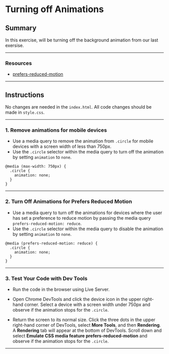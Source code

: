 # **Turning off Animations**

## **Summary**

In this exercise, will be turning off the background animation from our last exersise.

---

### **Resources**

- [prefers-reduced-motion](https://developer.mozilla.org/en-US/docs/Web/CSS/@media/prefers-reduced-motion)

---

## **Instructions**

No changes are needed in the `index.html`. All code changes should be made in `style.css`.

---

### **1. Remove animations for mobile devices**

- Use a media query to remove the animation from `.circle` for mobile devices with a screen width of less than 750px.
- Use the `.circle` selector within the media query to turn off the animation by setting `animation` to `none`.

```
@media (max-width: 750px) {
  .circle {
    animation: none;
  }
}
```

---

### **2. Turn Off Animations for Prefers Reduced Motion**

- Use a media query to turn off the animations for devices where the user has set a preference to reduce motion by passing the media query `prefers-reduced-motion: reduce`.
- Use the `.circle` selector within the media query to disable the animation by setting `animation` to `none`.

```
@media (prefers-reduced-motion: reduce) {
  .circle {
    animation: none;
  }
}
```

---

### **3. Test Your Code with Dev Tools**

- Run the code in the browser using Live Server.

- Open Chrome DevTools and click the device icon in the upper right-hand corner. Select a device with a screen width under 750px and observe if the animation stops for the `.circle`.

- Return the screen to its normal size. Click the three dots in the upper right-hand corner of DevTools, select **More Tools**, and then **Rendering**. A **Rendering** tab will appear at the bottom of DevTools. Scroll down and select **Emulate CSS media feature prefers-reduced-motion** and observe if the animation stops for the `.circle`.

---
